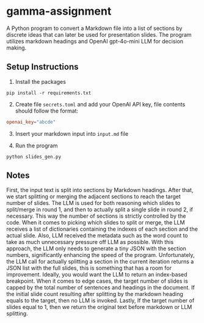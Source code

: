 # gamma-assignment
A Python program to convert a Markdown file into a list of sections by discrete ideas that can later be used for presentation slides. The program utilizes markdown headings and OpenAI gpt-4o-mini LLM for decision making.
## Setup Instructions
1. Install the packages
```
pip install -r requirements.txt
```
2. Create file `secrets.toml` and add your OpenAI API key, file contents should follow the format:
```toml
openai_key="abcde"
```
3. Insert your markdown input into `input.md` file

4. Run the program
```
python slides_gen.py
```
## Notes
First, the input text is split into sections by Markdown headings. After that, we start splitting or merging the adjacent sections to reach the target number of slides. The LLM is used for both reasoning which slides to split/merge in round 1, and then to actually split a single slide in round 2, if necessary. This way the number of sections is strictly controlled by the code. When it comes to picking which slides to split or merge, the LLM receives a list of dictionaries containing the indexes of each section and the actual slide. Also, LLM received the metadata such as the word count to take as much unnecessary pressure off LLM as possible. With this approach, the LLM only needs to generate a tiny JSON with the section numbers, significantly enhancing the speed of the program. Unfortunately, the LLM call for actually splitting a section in the current iteration returns a JSON list with the full slides, this is something that has a room for improvement. Ideally, you would want the LLM to return an index-based breakpoint. When it comes to edge cases, the target number of slides is capped by the total number of sentences and headings in the document. If the initial slide count resulting after splitting by the markdown heading equals to the target, then no LLM is invoked. Lastly, If the target number of slides equal to 1, then we return the original text before markdown or LLM splitting.